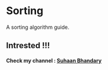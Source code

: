 # Sorting
A sorting algorithm guide.

## Intrested !!!
#### Check my channel : [Suhaan Bhandary](https://www.youtube.com/channel/UCHfmmdKuRDmZ5EUzGdqI7-Q)

